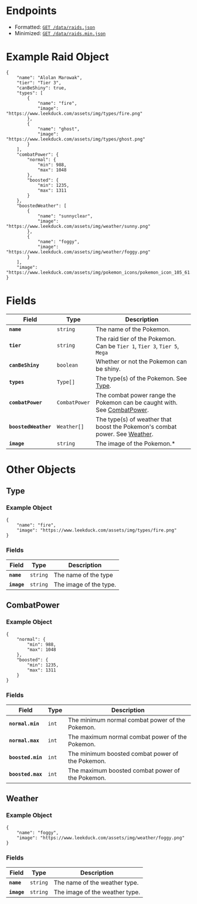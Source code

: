 # Endpoints

- Formatted: [`GET /data/raids.json`](https://raw.githubusercontent.com/bigfoott/ScrapedDuck/data/raids.json)
- Minimized: [`GET /data/raids.min.json`](https://raw.githubusercontent.com/bigfoott/ScrapedDuck/data/raids.min.json)

# Example Raid Object

```
{
    "name": "Alolan Marowak",
    "tier": "Tier 3",
    "canBeShiny": true,
    "types": [
        {
            "name": "fire",
            "image": "https://www.leekduck.com/assets/img/types/fire.png"
        },
        {
            "name": "ghost",
            "image": "https://www.leekduck.com/assets/img/types/ghost.png"
        }
    ],
    "combatPower": {
        "normal": {
            "min": 988,
            "max": 1048
        },
        "boosted": {
            "min": 1235,
            "max": 1311
        }
    },
    "boostedWeather": [
        {
            "name": "sunnyclear",
            "image": "https://www.leekduck.com/assets/img/weather/sunny.png"
        },
        {
            "name": "foggy",
            "image": "https://www.leekduck.com/assets/img/weather/foggy.png"
        }
    ],
    "image": "https://www.leekduck.com/assets/img/pokemon_icons/pokemon_icon_105_61.png"
}
```
# Fields

| Field                | Type          | Description
|--------------------- |-------------- |---------------------
| **`name`**           | `string`      | The name of the Pokemon.
| **`tier`**           | `string`      | The raid tier of the Pokemon.<br />Can be `Tier 1`, `Tier 3`, `Tier 5`, `Mega` 
| **`canBeShiny`**     | `boolean`     | Whether or not the Pokemon can be shiny.
| **`types`**          | `Type[]`      | The type(s) of the Pokemon. See [Type](#Type).
| **`combatPower`**    | `CombatPower` | The combat power range the Pokemon can be caught with. See [CombatPower](#CombatPower).
| **`boostedWeather`** | `Weather[]`   | The type(s) of weather that boost the Pokemon's combat power. See [Weather](#Weather).
| **`image`**          | `string`      | The image of the Pokemon.*

# Other Objects

## Type

### Example Object

```
{
    "name": "fire",
    "image": "https://www.leekduck.com/assets/img/types/fire.png"
}
```

### Fields

| Field       | Type     | Description
|------------ |--------- |---------------------
| **`name`**  | `string` | The name of the type
| **`image`** | `string` | The image of the type. 

## CombatPower

### Example Object

```
{
    "normal": {
        "min": 988,
        "max": 1048
    },
    "boosted": {
        "min": 1235,
        "max": 1311
    }
}
```

### Fields

| Field             | Type  | Description
|------------------ |------ |---------------------
| **`normal.min`**  | `int` | The minimum normal combat power of the Pokemon.
| **`normal.max`**  | `int` | The maximum normal combat power of the Pokemon.
| **`boosted.min`** | `int` | The minimum boosted combat power of the Pokemon.
| **`boosted.max`** | `int` | The maximum boosted combat power of the Pokemon.

## Weather

### Example Object

```
{
    "name": "foggy",
    "image": "https://www.leekduck.com/assets/img/weather/foggy.png"
}
```

### Fields

| Field       | Type     | Description
|------------ |--------- |---------------------
| **`name`**  | `string` | The name of the weather type.
| **`image`** | `string` | The image of the weather type.
